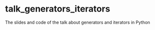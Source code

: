 # talk_generators_iterators
The slides and code of the talk about generators and iterators in Python
